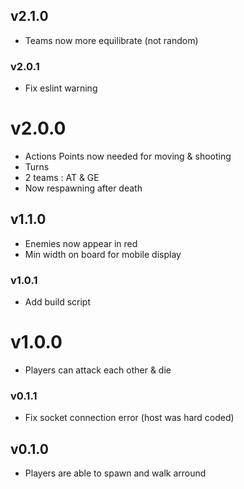 ## v2.1.0

- Teams now more equilibrate (not random)

### v2.0.1

- Fix eslint warning

# v2.0.0

- Actions Points now needed for moving & shooting
- Turns
- 2 teams : AT & GE
- Now respawning after death

## v1.1.0

- Enemies now appear in red
- Min width on board for mobile display

### v1.0.1

- Add build script

# v1.0.0

- Players can attack each other & die

### v0.1.1

- Fix socket connection error (host was hard coded)

## v0.1.0

- Players are able to spawn and walk arround
